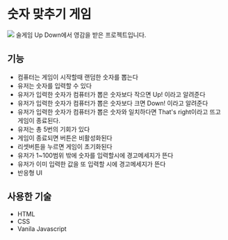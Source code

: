 # 숫자 맞추기 게임
![](https://i.imgur.com/aTWSsMz.jpg)
술게임 Up Down에서 영감을 받은 프로젝트입니다.

## 기능
* 컴퓨터는 게임이 시작할때 랜덤한 숫자를 뽑는다
* 유저는 숫자를 입력할 수 있다
* 유저가 입력한 숫자가 컴퓨터가 뽑은 숫자보다 작으면 Up! 이라고 알려준다
* 유저가 입력한 숫자가 컴퓨터가 뽑은 숫자보다 크면 Down! 이라고 알려준다 
* 유저가 입력한 숫자가 컴퓨터가 뽑은 숫자와 일치하다면 That's right이라고 뜨고 게임이 종료된다.
* 유저는 총 5번의 기회가 있다
* 게임이 종료되면 버튼은 비활성화된다 
* 리셋버튼을 누르면 게임이 초기화된다
* 유저가 1~100범위 밖에 숫자를 입력할시에 경고메세지가 뜬다
* 유저가 이미 입력한 값을 또 입력할 시에 경고메세지가 뜬다
* 반응형 UI

## 사용한 기술
* HTML
* CSS
* Vanila Javascript